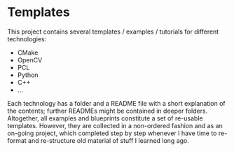 # Templates

This project contains several templates / examples / tutorials for different technologies:

- CMake
- OpenCV
- PCL
- Python
- C++
- ...

Each technology has a folder and a README file with a short explanation of the contents; further READMEs might be contained in deeper folders. Altogether, all examples and blueprints constitute a set of re-usable templates. However, they are collected in a non-ordered fashion and as an on-going project, which completed step by step whenever I have time to re-format and re-structure old material of stuff I learned long ago.

